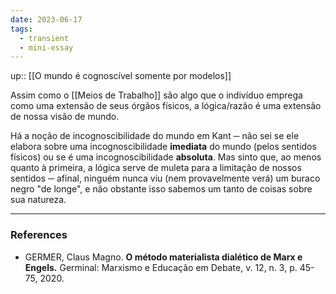 ```yaml
---
date: 2023-06-17
tags:
  - transient
  - mini-essay
---
```

up:: [[O mundo é cognoscível somente por modelos]]

Assim como o [[Meios de Trabalho]] são algo que o indivíduo emprega como uma extensão de seus órgãos físicos, a lógica/razão é uma extensão de nossa visão de mundo. 

Há a noção de incognoscibilidade do mundo em Kant ─ não sei se ele elabora sobre uma incognoscibilidade **imediata** do mundo (pelos sentidos físicos) ou se é uma incognoscibilidade **absoluta**. Mas sinto que, ao menos quanto à primeira, a lógica serve de muleta para a limitação de nossos sentidos ─ afinal, ninguém nunca viu (nem provavelmente verá) um buraco negro "de longe", e não obstante isso sabemos um tanto de coisas sobre sua natureza.

---
### References
- GERMER, Claus Magno. **O método materialista dialético de Marx e Engels.** Germinal: Marxismo e Educação em Debate, v. 12, n. 3, p. 45-75, 2020.